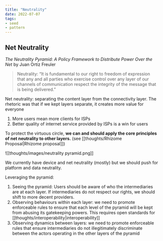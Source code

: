 ```yaml
---
title: "Neutrality"
date: 2022-07-07
tags:
- seed
- pattern
---
```


## Net Neutrality
*The Neutrality Pyramid: A Policy Framework to Distribute Power Over the Net* by Juan Ortiz Freuler

> Neutrality: “It is fundamental to our right to freedom of expression that any and all parties who exercise control over any layer of our channels of communication respect the integrity of the message that is being delivered.”

Net neutrality: separating the content layer from the connectivity layer. The rhetoric was that if we kept layers separate, it creates more value for everyone
1. More users mean more clients for ISPs
2. Better quality of internet service provided by ISPs is a win for users

To protect the virtuous circle, **we can and should apply the core principles of net neutrality to other layers.** (see [[thoughts/Rhizome Proposal|Rhizome proposal]])

![[thoughts/images/neutrality pyramid.png]]

We currently have device and net neutrality (mostly) but we should push for platform and data neutrality.

Leveraging the pyramid:
1. Seeing the pyramid: Users should be aware of who the intermediaries are at each layer. If intermediaries do not respect our rights, we should shift to more decent providers.
2. Observing behaviours within each layer: we need to promote enforceable rules to ensure that each level of the pyramid will be kept from abusing its gatekeeping powers. This requires open standards for [[thoughts/interoperability|interoperability]]
3. Observing dynamics between layers: we need to promote enforceable rules that ensure intermediaries do not illegitimately discriminate between the actors operating in the other layers of the pyramid